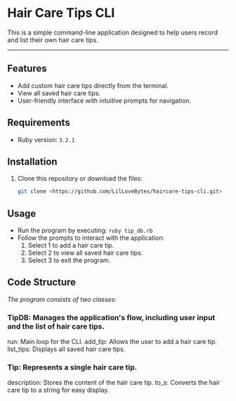 # Hair Care Tips CLI

This is a simple command-line application designed to help users record and list their own hair care tips. 

---

## Features

- Add custom hair care tips directly from the terminal.
- View all saved hair care tips.
- User-friendly interface with intuitive prompts for navigation.

## Requirements
- Ruby version: `3.2.1`

## Installation

1. Clone this repository or download the files:
   ```bash
   git clone <https://github.com/LilLoveBytes/haircare-tips-cli.git>
   ```

## Usage
- Run the program by executing: 
    `ruby tip_db.rb`
- Follow the prompts to interact with the application:
  1. Select 1 to add a hair care tip.
  2. Select 2 to view all saved hair care tips.
  3. Select 3 to exit the program.

## Code Structure
*The program consists of two classes:*

### TipDB: Manages the application's flow, including user input and the list of hair care tips.
run: Main loop for the CLI.
add_tip: Allows the user to add a hair care tip.
list_tips: Displays all saved hair care tips.

### Tip: Represents a single hair care tip.
description: Stores the content of the hair care tip.
to_s: Converts the hair care tip to a string for easy display.
